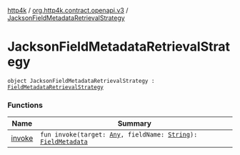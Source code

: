 [http4k](../../index.md) / [org.http4k.contract.openapi.v3](../index.md) / [JacksonFieldMetadataRetrievalStrategy](./index.md)

# JacksonFieldMetadataRetrievalStrategy

`object JacksonFieldMetadataRetrievalStrategy : `[`FieldMetadataRetrievalStrategy`](../-field-metadata-retrieval-strategy.md)

### Functions

| Name | Summary |
|---|---|
| [invoke](invoke.md) | `fun invoke(target: `[`Any`](https://kotlinlang.org/api/latest/jvm/stdlib/kotlin/-any/index.html)`, fieldName: `[`String`](https://kotlinlang.org/api/latest/jvm/stdlib/kotlin/-string/index.html)`): `[`FieldMetadata`](../-field-metadata/index.md) |
